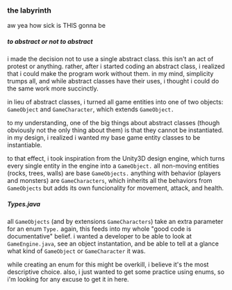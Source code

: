 ### the labyrinth

aw yea how sick is THIS gonna be

##### to abstract or not to abstract

i made the decision not to use a single abstract class.  this isn't an act of protest or anything.  rather, after i started coding an abstract class, i realized that i could make the program work without them.  in my mind, simplicity trumps all, and while abstract classes have their uses, i thought i could do the same work more succinctly.

in lieu of abstract classes, i turned all game entities into one of two objects: `GameObject` and `GameCharacter`, which extends `GameObject.`

to my understanding, one of the big things about abstract classes (though obviously not the only thing about them) is that they cannot be instantiated.  in my design, i realized i wanted my base game entity classes to be instantiable.  

to that effect, i took inspiration from the Unity3D design engine, which turns every single entity in the engine into a `GameObject.`  all non-moving entities (rocks, trees, walls) are base `GameObjects.`  anything with behavior (players and monsters) are `GameCharacters`, which inherits all the behaviors from `GameObjects` but adds its own funcionality for movement, attack, and health.

##### Types.java

all `GameObjects` (and by extensions `GameCharacters`) take an extra parameter for an enum `Type.`  again, this feeds into my whole "good code is documentative" belief.  i wanted a developer to be able to look at `GameEngine.java`, see an object instantation, and be able to tell at a glance what kind of `GameObject` or `GameCharacter` it was.

while creating an enum for this might be overkill, i believe it's the most descriptive choice.  also, i just wanted to get some practice using enums, so i'm looking for any excuse to get it in here.